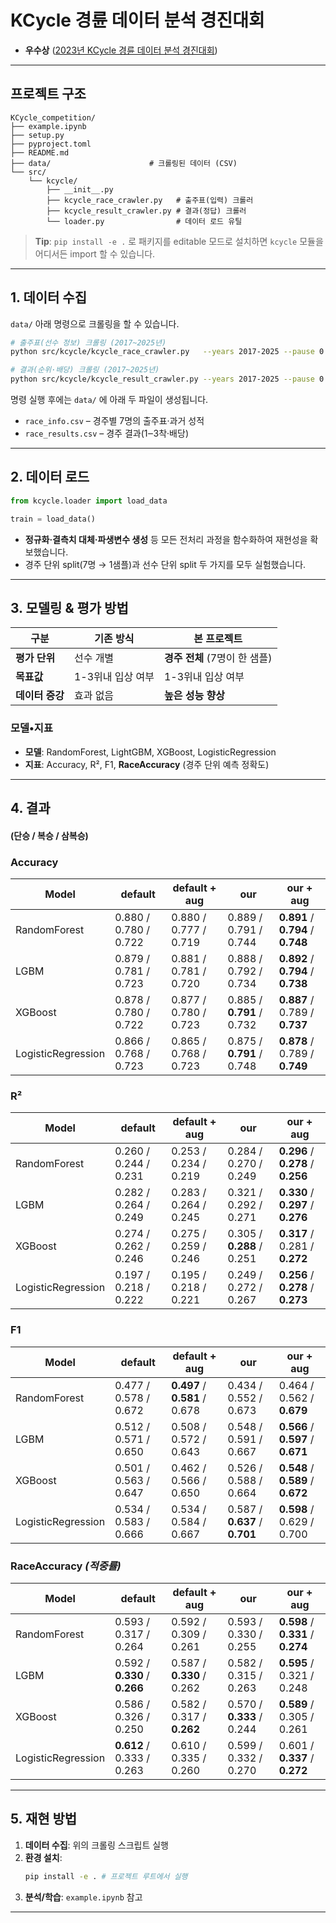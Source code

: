 # KCycle 경륜 데이터 분석 경진대회


- **우수상** ([2023년 KCycle 경륜 데이터 분석 경진대회](https://www.kcycle.or.kr/customerplaza/notice/20147))

---

## 프로젝트 구조

```text
KCycle_competition/
├── example.ipynb              
├── setup.py                  
├── pyproject.toml             
├── README.md                  
├── data/                      # 크롤링된 데이터 (CSV)
└── src/
    └── kcycle/
        ├── __init__.py
        ├── kcycle_race_crawler.py   # 출주표(입력) 크롤러
        ├── kcycle_result_crawler.py # 결과(정답) 크롤러
        └── loader.py                # 데이터 로드 유틸
```

> **Tip**: `pip install -e .` 로 패키지를 editable 모드로 설치하면 `kcycle` 모듈을 어디서든 import 할 수 있습니다.

---

## 1. 데이터 수집

`data/` 아래 명령으로 크롤링을 할 수 있습니다.

```bash
# 출주표(선수 정보) 크롤링 (2017~2025년)
python src/kcycle/kcycle_race_crawler.py   --years 2017-2025 --pause 0.5

# 결과(순위·배당) 크롤링 (2017~2025년)
python src/kcycle/kcycle_result_crawler.py --years 2017-2025 --pause 0.5
```

명령 실행 후에는 `data/` 에 아래 두 파일이 생성됩니다.

- `race_info.csv`  – 경주별 7명의 출주표·과거 성적
- `race_results.csv` – 경주 결과(1‒3착·배당)

---

## 2. 데이터 로드

```python
from kcycle.loader import load_data

train = load_data()
```

- **정규화·결측치 대체·파생변수 생성** 등 모든 전처리 과정을 함수화하여 재현성을 확보했습니다.
- 경주 단위 split(7명 → 1샘플)과 선수 단위 split 두 가지를 모두 실험했습니다.

---

## 3. 모델링 & 평가 방법

| 구분         | 기존 방식 | **본 프로젝트**           |
| ---------- |-------|----------------------|
| **평가 단위**  | 선수 개별 | **경주 전체** (7명이 한 샘플) |
| **목표값**    | 1-3위내 입상 여부 | 1-3위내 입상 여부          |
| **데이터 증강** | 효과 없음 | **높은 성능 향상**         |

### 모델•지표

- **모델**: RandomForest, LightGBM, XGBoost, LogisticRegression
- **지표**: Accuracy, R², F1, **RaceAccuracy** (경주 단위 예측 정확도)

---

## 4. 결과
#### (단승 / 복승 / 삼복승)

### Accuracy

| Model              | default               | default + aug         | our                       | our + aug                         |
| ------------------ |-----------------------|-----------------------|---------------------------|-----------------------------------|
| RandomForest       | 0.880 / 0.780 / 0.722 | 0.880 / 0.777 / 0.719 | 0.889 / 0.791 / 0.744     | **0.891** / **0.794** / **0.748** |
| LGBM               | 0.879 / 0.781 / 0.723 | 0.881 / 0.781 / 0.720 | 0.888 / 0.792 / 0.734     | **0.892** / **0.794** / **0.738** |
| XGBoost            | 0.878 / 0.780 / 0.722 | 0.877 / 0.780 / 0.723 | 0.885 / **0.791** / 0.732 | **0.887** / 0.789 / **0.737**     |
| LogisticRegression | 0.866 / 0.768 / 0.723 | 0.865 / 0.768 / 0.723 | 0.875 / **0.791** / 0.748 | **0.878** / 0.789 / **0.749**     |

### R²

| Model              | default                | default + aug         | our                       | our + aug                         |
| ------------------ |------------------------|-----------------------|---------------------------|-----------------------------------|
| RandomForest       | 0.260 / 0.244 / 0.231  | 0.253 / 0.234 / 0.219 | 0.284 / 0.270 / 0.249     | **0.296** / **0.278** / **0.256** |
| LGBM               | 0.282 / 0.264 / 0.249  | 0.283 / 0.264 / 0.245 | 0.321 / 0.292 / 0.271     | **0.330** / **0.297** / **0.276** |
| XGBoost            | 0.274 / 0.262 / 0.246  | 0.275 / 0.259 / 0.246 | 0.305 / **0.288** / 0.251 | **0.317** / 0.281 / **0.272**     |
| LogisticRegression | 0.197 / 0.218 / 0.222  | 0.195 / 0.218 / 0.221 | 0.249 / 0.272 / 0.267     | **0.256** / **0.278** / **0.273** |

### F1

| Model              | default                | default + aug                 | our                           | our + aug                         |
| ------------------ |------------------------|-------------------------------|-------------------------------|-----------------------------------|
| RandomForest       | 0.477 / 0.578 / 0.672  | **0.497** / **0.581** / 0.678 | 0.434 / 0.552 / 0.673         | 0.464 / 0.562 / **0.679**         |
| LGBM               | 0.512 / 0.571 / 0.650  | 0.508 / 0.572 / 0.643         | 0.548 / 0.591 / 0.667         | **0.566** / **0.597** / **0.671** |
| XGBoost            | 0.501 / 0.563 / 0.647  | 0.462 / 0.566 / 0.650         | 0.526 / 0.588 / 0.664         | **0.548** / **0.589** / **0.672** |
| LogisticRegression | 0.534 / 0.583 / 0.666  | 0.534 / 0.584 / 0.667         | 0.587 / **0.637** / **0.701** | **0.598** / 0.629 / 0.700         |

### RaceAccuracy *(적중률)*

| Model              | default                       | default + aug             | our                       | our + aug                         |
| ------------------ |-------------------------------|---------------------------|---------------------------|-----------------------------------|
| RandomForest       | 0.593 / 0.317 / 0.264         | 0.592 / 0.309 / 0.261     | 0.593 / 0.330 / 0.255     | **0.598** / **0.331** / **0.274** |
| LGBM               | 0.592 / **0.330** / **0.266** | 0.587 / **0.330** / 0.262 | 0.582 / 0.315 / 0.263     | **0.595** / 0.321 / 0.248         |
| XGBoost            | 0.586 / 0.326 / 0.250         | 0.582 / 0.317 / **0.262** | 0.570 / **0.333** / 0.244 | **0.589** / 0.305 / 0.261         |
| LogisticRegression | **0.612** / 0.333 / 0.263     | 0.610 / 0.335 / 0.260     | 0.599 / 0.332 / 0.270     | 0.601 / **0.337** / **0.272**     |

---

## 5. 재현 방법

1. **데이터 수집**: 위의 크롤링 스크립트 실행
2. **환경 설치**:
   ```bash
   pip install -e . # 프로젝트 루트에서 실행
   ```
3. **분석/학습**: `example.ipynb` 참고

---
